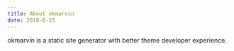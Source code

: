 ```yaml
---
title: About okmarvin
date: 2018-6-15
---
```


okmarvin is a static site generator with better theme developer experience.